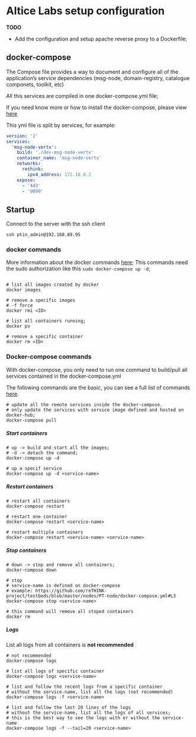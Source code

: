 # Altice Labs setup configuration

**TODO**
  - Add the configuration and setup apache reverse proxy to a Dockerfile;


## docker-compose

The Compose file provides a way to document and configure all of the application’s service dependencies (msg-node, domain-registry, catalogue componets, toolkit, etc)

All this services are compiled in one docker-compose.yml file;

If you need know more or how to install the docker-compose, please view [here](https://docs.docker.com/compose/overview/)

This yml file is split by services, for example:

```yml
version: '2'
services:
  'msg-node-vertx':
    build: './dev-msg-node-vertx'
    container_name: 'msg-node-vertx'
    networks:
      rethink:
        ipv4_address: 172.18.0.2
    expose:
      - '443'
      - '9090'
```

## Startup

Connect to the server with the ssh client
```shell
ssh ptin_admin@192.168.89.95
```

### docker commands

More information about the docker commands [here](https://docs.docker.com/engine/reference/commandline/);
This commands need the sudo authorization like this `sudo docker-compose up -d`;

```shell

# list all images created by docker
docker images

# remove a specific images
# -f force
docker rmi <ID>

# list all containers running;
docker ps

# remove a specific container
docker rm <ID>
```


### Docker-compose commands

With docker-compose, you only need to run one command to build/pull all services contained in the docker-compose.yml

The following commands are the basic, you can see a full list of commands [here](https://docs.docker.com/compose/reference/overview/).

```shell
# update all the remote services inside the docker-compose.
# only update the services with service image defined and hosted on docker-hub;
docker-compose pull
```

##### Start containers
```shell
# up -> build and start all the images;
# -d -> detach the command;
docker-compose up -d

# up a specif service
docker-compose up -d <service-name>
```

##### Restart containers
```shell
# restart all containers
docker-compose restart

# restart one container
docker-compose restart <service-name>

# restart multiple containers
docker-compose restart <service-name> <service-name>
```

##### Stop containers
```shell
# down -> stop and remove all containers;
docker-compose down

# stop
# service-name is defined on docker-compose
# example: https://github.com/reTHINK-project/testbeds/blob/master/nodes/PT-node/docker-compose.yml#L3
docker-compose stop <service-name>

# this command will remove all stoped containers
docker rm
```

##### Logs

List all logs from all containers is **not recommended**

```shell
# not recommended
docker-compose logs

# list all logs of specific container
docker-compose logs <service-name>

# list and follow the recent logs from a specific container
# without the service-name, list all the logs (not recommended)
docker-compose logs -f <service-name>

# list and follow the last 20 lines of the logs
# without the service-name, list all the logs of all services;
# this is the best way to see the logs with or without the service-name
docker-compose logs -f --tail=20 <service-name>
```
